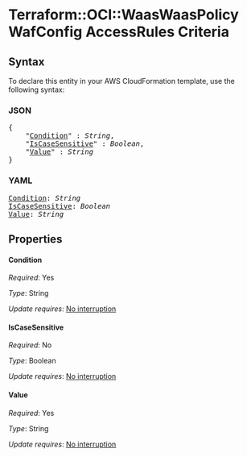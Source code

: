 # Terraform::OCI::WaasWaasPolicy WafConfig AccessRules Criteria

## Syntax

To declare this entity in your AWS CloudFormation template, use the following syntax:

### JSON

<pre>
{
    "<a href="#condition" title="Condition">Condition</a>" : <i>String</i>,
    "<a href="#iscasesensitive" title="IsCaseSensitive">IsCaseSensitive</a>" : <i>Boolean</i>,
    "<a href="#value" title="Value">Value</a>" : <i>String</i>
}
</pre>

### YAML

<pre>
<a href="#condition" title="Condition">Condition</a>: <i>String</i>
<a href="#iscasesensitive" title="IsCaseSensitive">IsCaseSensitive</a>: <i>Boolean</i>
<a href="#value" title="Value">Value</a>: <i>String</i>
</pre>

## Properties

#### Condition

_Required_: Yes

_Type_: String

_Update requires_: [No interruption](https://docs.aws.amazon.com/AWSCloudFormation/latest/UserGuide/using-cfn-updating-stacks-update-behaviors.html#update-no-interrupt)

#### IsCaseSensitive

_Required_: No

_Type_: Boolean

_Update requires_: [No interruption](https://docs.aws.amazon.com/AWSCloudFormation/latest/UserGuide/using-cfn-updating-stacks-update-behaviors.html#update-no-interrupt)

#### Value

_Required_: Yes

_Type_: String

_Update requires_: [No interruption](https://docs.aws.amazon.com/AWSCloudFormation/latest/UserGuide/using-cfn-updating-stacks-update-behaviors.html#update-no-interrupt)

